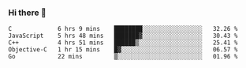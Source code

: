 ### Hi there 👋

<!--
**KLXLjun/KLXLjun** is a ✨ _special_ ✨ repository because its `README.md` (this file) appears on your GitHub profile.

Here are some ideas to get you started:

- 🔭 I’m currently working on ...
- 🌱 I’m currently learning ...
- 👯 I’m looking to collaborate on ...
- 🤔 I’m looking for help with ...
- 💬 Ask me about ...
- 📫 How to reach me: ...
- 😄 Pronouns: ...
- ⚡ Fun fact: ...
-->

<!--START_SECTION:waka-->
```text
C             6 hrs 9 mins    ████████░░░░░░░░░░░░░░░░░   32.26 % 
JavaScript    5 hrs 48 mins   ███████▓░░░░░░░░░░░░░░░░░   30.43 % 
C++           4 hrs 51 mins   ██████▒░░░░░░░░░░░░░░░░░░   25.41 % 
Objective-C   1 hr 15 mins    █▓░░░░░░░░░░░░░░░░░░░░░░░   06.57 % 
Go            22 mins         ▒░░░░░░░░░░░░░░░░░░░░░░░░   01.96 % 
```
<!--END_SECTION:waka-->
